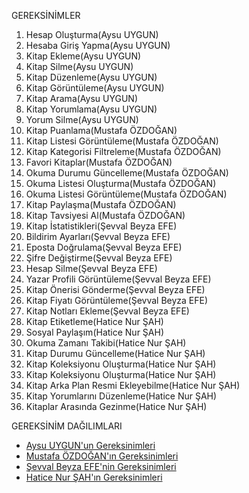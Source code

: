 GEREKSİNİMLER 

1. Hesap Oluşturma(Aysu UYGUN)
2. Hesaba Giriş Yapma(Aysu UYGUN)
3. Kitap Ekleme(Aysu UYGUN)
4. Kitap Silme(Aysu UYGUN)
5. Kitap Düzenleme(Aysu UYGUN)
6. Kitap Görüntüleme(Aysu UYGUN)
7. Kitap Arama(Aysu UYGUN)
8. Kitap Yorumlama(Aysu UYGUN)
9. Yorum Silme(Aysu UYGUN)
10. Kitap Puanlama(Mustafa ÖZDOĞAN)
11. Kitap Listesi Görüntüleme(Mustafa ÖZDOĞAN)
12. Kitap Kategorisi Filtreleme(Mustafa ÖZDOĞAN)
13. Favori Kitaplar(Mustafa ÖZDOĞAN)
14. Okuma Durumu Güncelleme(Mustafa ÖZDOĞAN)
15. Okuma Listesi Oluşturma(Mustafa ÖZDOĞAN)
16. Okuma Listesi Görüntüleme(Mustafa ÖZDOĞAN)
17. Kitap Paylaşma(Mustafa ÖZDOĞAN)
18. Kitap Tavsiyesi Al(Mustafa ÖZDOĞAN)
19. Kitap İstatistikleri(Şevval Beyza EFE)
20. Bildirim Ayarları(Şevval Beyza EFE)
21. Eposta Doğrulama(Şevval Beyza EFE)
22. Şifre Değiştirme(Şevval Beyza EFE)
23. Hesap Silme(Şevval Beyza EFE)
24. Yazar Profili Görüntüleme(Şevval Beyza EFE)
25. Kitap Önerisi Gönderme(Şevval Beyza EFE)
26. Kitap Fiyatı Görüntüleme(Şevval Beyza EFE)
27. Kitap Notları Ekleme(Şevval Beyza EFE)
28. Kitap Etiketleme(Hatice Nur ŞAH)
29. Sosyal Paylaşım(Hatice Nur ŞAH)
30. Okuma Zamanı Takibi(Hatice Nur ŞAH)
31. Kitap Durumu Güncelleme(Hatice Nur ŞAH)
32. Kitap Koleksiyonu Oluşturma(Hatice Nur ŞAH)
33. Kitap Koleksiyonu Oluşturma(Hatice Nur ŞAH)
34. Kitap Arka Plan Resmi Ekleyebilme(Hatice Nur ŞAH)
35. Kitap Yorumlarını Düzenleme(Hatice Nur ŞAH)
36. Kitaplar Arasında Gezinme(Hatice Nur ŞAH)


GEREKSİNİM DAĞILIMLARI
- [Aysu UYGUN'un Gereksinimleri](Aysu-UYGUN'un-Gereksinimleri.md#1-gereksinim-analizi)
- [Mustafa ÖZDOĞAN'ın Gereksinimleri](Mustafa-ÖZDOĞAN'ın-Gereksinimleri.md#2-gereksinim-analizi)
- [Şevval Beyza EFE'nin Gereksinimleri](Şevval-Beyza-EFE'nin-Gereksinimleri.md#3-gereksinim-analizi)
- [Hatice Nur ŞAH'ın Gereksinimleri](Hatice-Nur-ŞAH'ın-Gereksinimleri.md#4-gereksinim-analizi)





